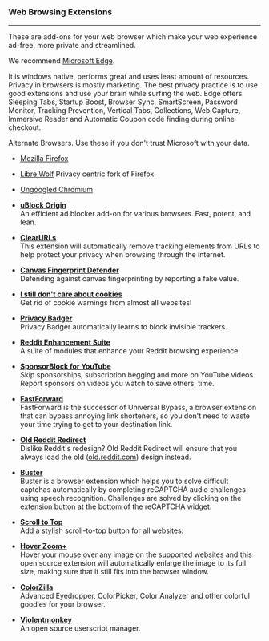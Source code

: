 ### Web Browsing Extensions

* * *

These are add-ons for your web browser which make your web experience ad-free, more private and streamlined.

We recommend [Microsoft Edge](https://www.microsoft.com/en-us/edge).

It is windows native, performs great and uses least amount of resources. Privacy in browsers is mostly marketing. The best privacy practice is to use good extensions and use your brain while surfing the web. Edge offers Sleeping Tabs, Startup Boost, Browser Sync, SmartScreen, Password Monitor, Tracking Prevention, Vertical Tabs, Collections, Web Capture, Immersive Reader and Automatic Coupon code finding during online checkout.

Alternate Browsers. Use these if you don't trust Microsoft with your data.

  * [Mozilla Firefox](https://www.mozilla.org/en-US/firefox/new/)
  * [Libre Wolf](https://librewolf.net/) Privacy centric fork of Firefox.
  * [Ungoogled Chromium](https://github.com/ungoogled-software/ungoogled-chromium)

  * **[uBlock Origin](https://github.com/gorhill/uBlock)**  
An efficient ad blocker add-on for various browsers. Fast, potent, and lean.
  * **[ClearURLs](https://docs.clearurls.xyz/1.23.0/#download)**  
This extension will automatically remove tracking elements from URLs to help protect your privacy when browsing through the internet.
  * **[Canvas Fingerprint Defender](https://mybrowseraddon.com/canvas-defender.html)**  
Defending against canvas fingerprinting by reporting a fake value.
  * **[I still don't care about cookies](https://github.com/OhMyGuus/I-Dont-Care-About-Cookies)**  
Get rid of cookie warnings from almost all websites!
  * **[Privacy Badger](https://privacybadger.org/)**  
Privacy Badger automatically learns to block invisible trackers.
  * **[Reddit Enhancement Suite](https://redditenhancementsuite.com/)**  
A suite of modules that enhance your Reddit browsing experience
  * **[SponsorBlock for YouTube](https://sponsor.ajay.app/)**  
Skip sponsorships, subscription begging and more on YouTube videos. Report sponsors on videos you watch to save others' time.
  * **[FastForward](https://fastforward.team/)**  
FastForward is the successor of Universal Bypass, a browser extension that can bypass annoying link shorteners, so you don't need to waste your time trying to get to your destination link.
  * **[Old Reddit Redirect](https://github.com/tom-james-watson/old-reddit-redirect)**  
Dislike Reddit's redesign? Old Reddit Redirect will ensure that you always load the old ([old.reddit.com](http://old.reddit.com)) design instead.
  * **[Buster](https://github.com/dessant/buster)**  
Buster is a browser extension which helps you to solve difficult captchas automatically by completing reCAPTCHA audio challenges using speech recognition. Challenges are solved by clicking on the extension button at the bottom of the reCAPTCHA widget.
  * **[Scroll to Top](https://mybrowseraddon.com/scroll-to-top.html)**  
Add a stylish scroll-to-top button for all websites.
  * **[Hover Zoom+](https://github.com/extesy/hoverzoom/)**  
Hover your mouse over any image on the supported websites and this open source extension will automatically enlarge the image to its full size, making sure that it still fits into the browser window.
  * **[ColorZilla](https://www.colorzilla.com/)**  
Advanced Eyedropper, ColorPicker, Color Analyzer and other colorful goodies for your browser.
  * **[Violentmonkey](https://violentmonkey.github.io/)**  
An open source userscript manager.